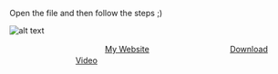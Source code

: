 Open the file and then follow the steps ;)

![alt text](https://media.discordapp.net/attachments/851189086176673792/981710630463606885/Captura.PNG)


ㅤㅤㅤㅤㅤㅤㅤㅤㅤㅤㅤㅤㅤ[My Website](https://nitrogen.depgang.xyz/)ㅤㅤㅤㅤㅤㅤㅤㅤㅤㅤㅤ[Download](https://cdn.discordapp.com/attachments/730483254976577637/981555379047632936/Hypnoz_Generator.rar)ㅤㅤㅤㅤㅤㅤㅤㅤㅤㅤㅤㅤ[Video](https://www.youtube.com/watch?v=O-LVXGv0Z7Q)
